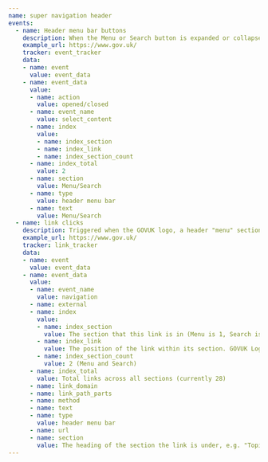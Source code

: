 ```yaml
---
name: super navigation header
events:
  - name: Header menu bar buttons
    description: When the Menu or Search button is expanded or collapsed.
    example_url: https://www.gov.uk/
    tracker: event_tracker
    data:
    - name: event
      value: event_data
    - name: event_data
      value:
      - name: action
        value: opened/closed
      - name: event_name
        value: select_content
      - name: index
        value:
        - name: index_section
        - name: index_link
        - name: index_section_count
      - name: index_total
        value: 2
      - name: section
        value: Menu/Search
      - name: type
        value: header menu bar
      - name: text
        value: Menu/Search
  - name: link clicks
    description: Triggered when the GOVUK logo, a header "menu" section link, or a link under the search component is clicked, right clicked, shift clicked, control clicked, or windows key/command key clicked.
    example_url: https://www.gov.uk/
    tracker: link_tracker
    data:
    - name: event
      value: event_data
    - name: event_data
      value:
      - name: event_name
        value: navigation
      - name: external
      - name: index
        value:
        - name: index_section
          value: The section that this link is in (Menu is 1, Search is 2)
        - name: index_link
          value: The position of the link within its section. GOVUK Logo has an index of 0.
        - name: index_section_count
          value: 2 (Menu and Search)
      - name: index_total
        value: Total links across all sections (currently 28)
      - name: link_domain
      - name: link_path_parts
      - name: method
      - name: text
      - name: type
        value: header menu bar
      - name: url
      - name: section
        value: The heading of the section the link is under, e.g. "Topics", "Government Activity"
---
```

